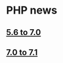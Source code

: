 # PHP news

## [5.6 to 7.0](./5.6_to_7.0_Release_note.md)

## [7.0 to 7.1](./7.0_to_7.1_Release_note.md)